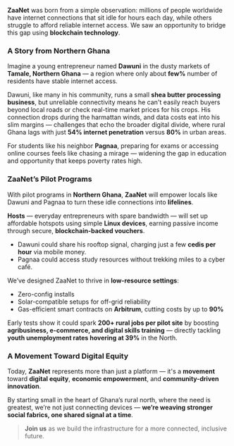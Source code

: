 **ZaaNet** was born from a simple observation: millions of people worldwide have internet connections that sit idle for hours each day, while others struggle to afford reliable internet access. We saw an opportunity to bridge this gap using **blockchain technology**.

### A Story from Northern Ghana

Imagine a young entrepreneur named **Dawuni** in the dusty markets of **Tamale, Northern Ghana** — a region where only about **few%** number of residents have stable internet access.  

Dawuni, like many in his community, runs a small **shea butter processing business**, but unreliable connectivity means he can't easily reach buyers beyond local roads or check real-time market prices for his crops. His connection drops during the harmattan winds, and data costs eat into his slim margins — challenges that echo the broader digital divide, where rural Ghana lags with just **54% internet penetration** versus **80%** in urban areas.  

For students like his neighbor **Pagnaa**, preparing for exams or accessing online courses feels like chasing a mirage — widening the gap in education and opportunity that keeps poverty rates high.

### ZaaNet’s Pilot Programs

With pilot programs in **Northern Ghana**, **ZaaNet** will empower locals like Dawuni and Pagnaa to turn these idle connections into **lifelines**.  

**Hosts** — everyday entrepreneurs with spare bandwidth — will set up affordable hotspots using simple **Linux devices**, earning passive income through secure, **blockchain-backed vouchers**.  

- Dawuni could share his rooftop signal, charging just a few **cedis per hour** via mobile money.  
- Pagnaa could access study resources without trekking miles to a cyber café.  

We’ve designed ZaaNet to thrive in **low-resource settings**:  
- Zero-config installs  
- Solar-compatible setups for off-grid reliability  
- Gas-efficient smart contracts on **Arbitrum**, cutting costs by up to **90%**

Early tests show it could spark **200+ rural jobs per pilot site** by boosting **agribusiness, e-commerce, and digital skills training** — directly tackling **youth unemployment rates hovering at 39%** in the North.

### A Movement Toward Digital Equity

Today, **ZaaNet** represents more than just a platform — it's a **movement** toward **digital equity**, **economic empowerment**, and **community-driven innovation**.  

By starting small in the heart of Ghana’s rural north, where the need is greatest, we’re not just connecting devices — **we’re weaving stronger social fabrics, one shared signal at a time**.  

> **Join us** as we build the infrastructure for a more connected, inclusive future.

